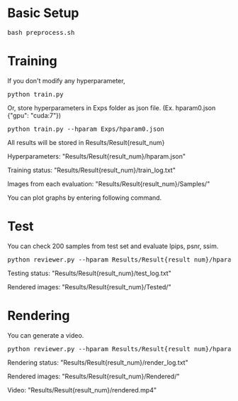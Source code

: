 # Basic Setup

<pre>
bash preprocess.sh
</pre>


# Training

If you don't modify any hyperparameter,
<pre>
python train.py
</pre>

Or, store hyperparameters in Exps folder as json file. (Ex. hparam0.json {"gpu": "cuda:7"})

<pre>
python train.py --hparam Exps/hparam0.json
</pre>

All results will be stored in Results/Result{result_num}

Hyperparameters: "Results/Result{result_num}/hparam.json"

Training status: "Results/Result{result_num}/train_log.txt"

Images from each evaluation: "Results/Result{result_num}/Samples/"

You can plot graphs by entering following command.


# Test

You can check 200 samples from test set and evaluate lpips, psnr, ssim.

<pre>
python reviewer.py --hparam Results/Result{result_num}/hparam.json --test 1
</pre>

Testing status: "Results/Result{result_num}/test_log.txt"

Rendered images: "Results/Result{result_num}/Tested/"

# Rendering

You can generate a video.

<pre>
python reviewer.py --hparam Results/Result{result_num}/hparam.json --test 0
</pre>

Rendering status: "Results/Result{result_num}/render_log.txt"

Rendered images: "Results/Result{result_num}/Rendered/"

Video: "Results/Result{result_num}/rendered.mp4"